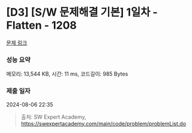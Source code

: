 # [D3] [S/W 문제해결 기본] 1일차 - Flatten - 1208 

[문제 링크](https://swexpertacademy.com/main/code/problem/problemDetail.do?contestProbId=AV139KOaABgCFAYh) 

### 성능 요약

메모리: 13,544 KB, 시간: 11 ms, 코드길이: 985 Bytes

### 제출 일자

2024-08-06 22:35



> 출처: SW Expert Academy, https://swexpertacademy.com/main/code/problem/problemList.do